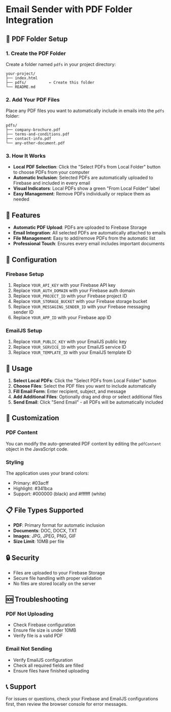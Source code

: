 # Email Sender with PDF Folder Integration

## 📁 PDF Folder Setup

### 1. Create the PDF Folder
Create a folder named `pdfs` in your project directory:
```
your-project/
├── index.html
├── pdfs/          ← Create this folder
└── README.md
```

### 2. Add Your PDF Files
Place any PDF files you want to automatically include in emails into the `pdfs` folder:
```
pdfs/
├── company-brochure.pdf
├── terms-and-conditions.pdf
├── contact-info.pdf
└── any-other-document.pdf
```

### 3. How It Works
- **Local PDF Selection**: Click the "Select PDFs from Local Folder" button to choose PDFs from your computer
- **Automatic Inclusion**: Selected PDFs are automatically uploaded to Firebase and included in every email
- **Visual Indicators**: Local PDFs show a green "From Local Folder" label
- **Easy Management**: Remove PDFs individually or replace them as needed

## 🚀 Features

- **Automatic PDF Upload**: PDFs are uploaded to Firebase Storage
- **Email Integration**: All selected PDFs are automatically attached to emails
- **File Management**: Easy to add/remove PDFs from the automatic list
- **Professional Touch**: Ensures every email includes important documents

## 🔧 Configuration

### Firebase Setup
1. Replace `YOUR_API_KEY` with your Firebase API key
2. Replace `YOUR_AUTH_DOMAIN` with your Firebase auth domain
3. Replace `YOUR_PROJECT_ID` with your Firebase project ID
4. Replace `YOUR_STORAGE_BUCKET` with your Firebase storage bucket
5. Replace `YOUR_MESSAGING_SENDER_ID` with your Firebase messaging sender ID
6. Replace `YOUR_APP_ID` with your Firebase app ID

### EmailJS Setup
1. Replace `YOUR_PUBLIC_KEY` with your EmailJS public key
2. Replace `YOUR_SERVICE_ID` with your EmailJS service ID
3. Replace `YOUR_TEMPLATE_ID` with your EmailJS template ID

## 📱 Usage

1. **Select Local PDFs**: Click the "Select PDFs from Local Folder" button
2. **Choose Files**: Select the PDF files you want to include automatically
3. **Fill Email Form**: Enter recipient, subject, and message
4. **Add Additional Files**: Optionally drag and drop or select additional files
5. **Send Email**: Click "Send Email" - all PDFs will be automatically included

## 🎨 Customization

### PDF Content
You can modify the auto-generated PDF content by editing the `pdfContent` object in the JavaScript code.

### Styling
The application uses your brand colors:
- Primary: #03acff
- Highlight: #341bca
- Support: #000000 (black) and #ffffff (white)

## 📋 File Types Supported

- **PDF**: Primary format for automatic inclusion
- **Documents**: DOC, DOCX, TXT
- **Images**: JPG, JPEG, PNG, GIF
- **Size Limit**: 10MB per file

## 🔒 Security

- Files are uploaded to your Firebase Storage
- Secure file handling with proper validation
- No files are stored locally on the server

## 🆘 Troubleshooting

### PDF Not Uploading
- Check Firebase configuration
- Ensure file size is under 10MB
- Verify file is a valid PDF

### Email Not Sending
- Verify EmailJS configuration
- Check all required fields are filled
- Ensure files have finished uploading

## 📞 Support

For issues or questions, check your Firebase and EmailJS configurations first, then review the browser console for error messages. 